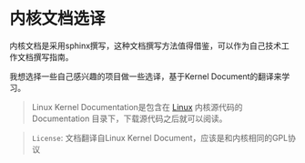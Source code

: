 # 内核文档选译

内核文档是采用sphinx撰写，这种文档撰写方法值得借鉴，可以作为自己技术工作文档撰写指南。

我想选择一些自己感兴趣的项目做一些选译，基于Kernel Document的翻译来学习。

> Linux Kernel Documentation是包含在 [Linux](https://github.com/torvalds/linux) 内核源代码的 Documentation 目录下，下载源代码之后就可以阅读。

> `License`: 文档翻译自Linux Kernel Document，应该是和内核相同的GPL协议

